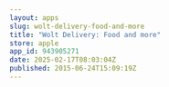 ```yaml
---
layout: apps
slug: wolt-delivery-food-and-more
title: "Wolt Delivery: Food and more"
store: apple
app_id: 943905271
date: 2025-02-17T08:03:04Z
published: 2015-06-24T15:09:19Z
---
```

